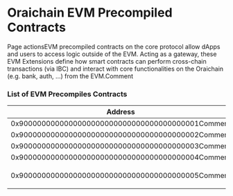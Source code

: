 # Oraichain EVM Precompiled Contracts

Page actionsEVM precompiled contracts on the core protocol allow dApps and users to access logic outside of the EVM. Acting as a gateway, these EVM Extensions define how smart contracts can perform cross-chain transactions (via IBC) and interact with core functionalities on the Oraichain (e.g. bank, auth, ...) from the EVM.Comment

### List of EVM Precompiles Contracts <a href="#list-of-evm-precompiles-contracts" id="list-of-evm-precompiles-contracts"></a>

| Address                                           | Name                                                                                                                       | Testnet  | Mainnet       |
| ------------------------------------------------- | -------------------------------------------------------------------------------------------------------------------------- | -------- | ------------- |
| 0x9000000000000000000000000000000000000001Comment | Wasmd                                                                                                                      | ​✅​      | ​✅​           |
| 0x9000000000000000000000000000000000000002Comment | Json                                                                                                                       | ​✅​      | ​✅​           |
| 0x9000000000000000000000000000000000000003Comment | ​[Address](https://app.gitbook.com/o/-MWcR8FSKZBU6KvaxcLP/s/VpLm1Fn91YqukBDhp9gm/getting-started/smart-contracts/address)​ | ​✅​      | ​✅​           |
| 0x9000000000000000000000000000000000000004Comment | Bank                                                                                                                       | ​✅​      | ​✅​           |
| 0x9000000000000000000000000000000000000005Comment | Authz                                                                                                                      | ​✅​      | <p>​✅<br></p> |
